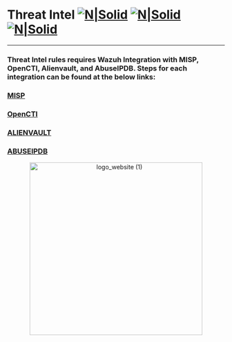 # Threat Intel [![N|Solid](https://cdn-icons-png.flaticon.com/128/6939/6939131.png)](https://myservice.socfortress.co/explore?left=%7B%22datasource%22:%22WAZUH%22,%22queries%22:%5B%7B%22refId%22:%22A%22,%22query%22:%22_id:$get_alert_id.hits.hits.#._id%22,%22alias%22:%22%22,%22metrics%22:%5B%7B%22id%22:%221%22,%22type%22:%22logs%22,%22settings%22:%7B%22limit%22:%22500%22%7D%7D%5D,%22bucketAggs%22:%5B%5D,%22timeField%22:%22timestamp%22%7D%5D,%22range%22:%7B%22from%22:%22now-6h%22,%22to%22:%22now%22%7D%7D) [![N|Solid](https://cdn-icons-png.flaticon.com/128/406/406217.png)](https://hunt.socfortress.co) [![N|Solid](https://cdn-icons-png.flaticon.com/128/4840/4840332.png)](https://servicedesk.socfortress.co/help/2979687893)
--------------------------------------------------------------
### Threat Intel rules requires Wazuh Integration with MISP, OpenCTI, Alienvault, and AbuseIPDB. Steps for each integration can be found at the below links:


### [MISP](https://opensecure.medium.com/wazuh-and-misp-integration-242dfa2f2e19)

### [OpenCTI](https://github.com/juaromu/wazuh-opencti)

### [ALIENVAULT](https://github.com/juaromu/wazuh-domain-stats-alienvault)

### [ABUSEIPDB](https://socfortress.medium.com/enriching-login-attempts-with-wazuh-and-abuseipdb-2fd98c34ce23)


<p align="center">
  <a href="https://www.socfortress.co/">
<img src="https://user-images.githubusercontent.com/95670863/183437012-6ed70011-b40d-4597-8678-e3d601b6cf4d.png" alt="logo_website (1)" width="400" height="400">
  </a>
</p>
